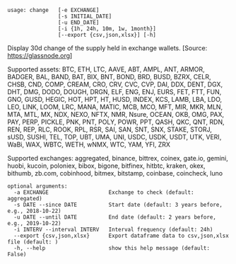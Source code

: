 ```
usage: change   [-e EXCHANGE]
                [-s INITIAL_DATE]
                [-u END_DATE]
                [-i {1h, 24h, 10m, 1w, 1month}]
                [--export {csv,json,xlsx}] [-h]
```

Display 30d change of the supply held in exchange wallets. [Source: https://glassnode.org]

Supported assets: BTC, ETH, LTC, AAVE, ABT, AMPL, ANT, ARMOR, BADGER, BAL, BAND, BAT, BIX, BNT, BOND, BRD, BUSD, BZRX, CELR, CHSB, CND, COMP, CREAM, CRO, CRV, CVC, CVP, DAI, DDX, DENT, DGX, DHT, DMG, DODO, DOUGH, DRGN, ELF, ENG, ENJ, EURS, FET, FTT, FUN, GNO, GUSD, HEGIC, HOT, HPT, HT, HUSD, INDEX, KCS, LAMB, LBA, LDO, LEO, LINK, LOOM, LRC, MANA, MATIC, MCB, MCO, MFT, MIR, MKR, MLN, MTA, MTL, MX, NDX, NEXO, NFTX, NMR, Nsure, OCEAN, OKB, OMG, PAX, PAY, PERP, PICKLE, PNK, PNT, POLY, POWR, PPT, QASH, QKC, QNT, RDN, REN, REP, RLC, ROOK, RPL, RSR, SAI, SAN, SNT, SNX, STAKE, STORJ, sUSD, SUSHI, TEL, TOP, UBT, UMA, UNI, USDC, USDK, USDT, UTK, VERI, WaBi, WAX, WBTC, WETH, wNMX, WTC, YAM, YFI, ZRX

Supported exchanges: aggregated, binance, bittrex, coinex, gate.io, gemini, huobi, kucoin, poloniex, bibox, bigone, bitfinex, hitbtc, kraken, okex, bithumb, zb.com, cobinhood, bitmex, bitstamp, coinbase, coincheck, luno

```
optional arguments:
  -a EXCHANGE                   Exchange to check (default: aggregated)
  -s DATE --since DATE          Start date (default: 3 years before, e.g., 2018-10-22)
  -u DATE --until DATE          End date (default: 2 years before, e.g., 2019-10-22)
  -i INTERV --interval INTERV   Interval frequency (default: 24h)
  --export {csv,json,xlsx}      Export dataframe data to csv,json,xlsx file (default: )
  -h, --help                    show this help message (default: False)
```
